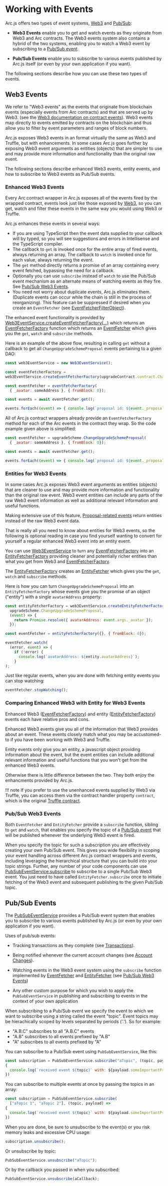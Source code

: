 # Working with Events

Arc.js offers two types of event systems, [Web3](web3events) and [Pub/Sub](#pubsubevents):

- **Web3 Events** enable you to get and watch events as they originate from Web3 and Arc contracts.    The Web3 events system also contains a hybrid of the two systems, enabling you to watch a Web3 event by subscribing to a [Pub/Sub event](#pubsubevents).

- **Pub/Sub Events** enable you to subscribe to various events published by Arc.js itself (or even by your own application if you want).

The following sections describe how you can use these two types of events.

<a name="web3events"></a>
## Web3 Events

We refer to "Web3 events" as the events that originate from blockchain events (especially events from Arc contracts) and that are served up by Web3. (see the [Web3 documentation on contract events](https://github.com/ethereum/wiki/wiki/JavaScript-API#contract-events)). Web3 events map directly to events emitted by contracts on the blockchain and thus allow you to filter by event parameters and ranges of block numbers.

Arc.js exposes Web3 events in an format virtually the same as Web3 and Truffle, but with enhancements.  In some cases Arc.js goes further by exposing Web3 event arguments as entities (objects) that are simpler to use and may provide more information and functionality than the original raw event.

The following sections describe enhanced Web3 events, entity events, and how to subscribe to Web3 events as Pub/Sub events.

<a name="enhancedweb3events"></a>
### Enhanced Web3 Events
Every Arc contract wrapper in Arc.js exposes all of the events fired by the wrapped contract,  events look just like those exposed by [Web3](https://github.com/ethereum/wiki/wiki/JavaScript-API#contract-events), so you can get, watch and filter these events in the same way you would using Web3 or Truffle.

Arc.js enhances these events in several ways:

- If you are using TypeScript then the event data supplied to your callback will by typed, so you will see suggestions and errors in Intellisense and the TypeScript compiler.
- The callback to `get` is invoked once for the entire array of fired events, always returning an array.  The callback to `watch` is invoked once for each value, always returning the event.
- The `get` method directly returns a promise of an array containing every event fetched, bypassing the need for a callback.
- Optionally you can use `subscribe` instead of `watch` to use the Pub/Sub event mechanism as an alternate means of watching events as they fire. See [Pub/Sub Web3 Events](#pubsubweb3).
- You need not worry about duplicate events, Arc.js eliminates them.  (Duplicate events can occur while the chain is still in the process of reorganizing). This feature can be suppressed if desired when you create an `EventFetcher` (see [EventFetcherFilterObject](/api/interfaces/EventFetcherFilterObject)).

The enhanced event functionality is provided by [Web3EventService.createEventFetcherFactory(...)](api/classes/Web3EventService#createEventFetcherFactory) which returns an [EventFetcherFactory](api/README/#eventfetcherfactory) function which returns an [EventFetcher](api/interfaces/eventfetcher) which gives you the `get`, `watch` and `subscribe` methods.

Here is an example of the above flow, resulting in calling `get` without a callback to get all `ChangeUpgradeSchemeProposal` events pertaining to a given DAO:

```javascript
const web3EventService = new Web3EventService();

const eventFetcherFactory = 
web3EventService.createEventFetcherFactory(upgradeContract.contract.ChangeUpgradeSchemeProposal);

const eventFetcher = eventFetcherFactory(
  { _avatar: someAddress }, { fromBlock: 0});

const events = await eventFetcher.get();

events.forEach((event) => { console.log(`proposal id: ${event._proposalId}`); } );
```

All of Arc.js contract wrappers already provide an `EventFetcherFactory` method for each of the Arc events in the contract they wrap.  So the code example given above is simplified:

```javascript
const eventFetcher = upgradeScheme.ChangeUpgradeSchemeProposal(
  { _avatar: someAddress }, { fromBlock: 0});

const events = await eventFetcher.get();

events.forEach((event) => { console.log(`proposal id: ${event._proposalId}`); } );
```

<a name="entityevents"></a>
### Entities for Web3 Events

In some cases Arc.js exposes Web3 event arguments as entities (objects) that are cleaner to use and may provide more information and functionality than the original raw event.  Web3 event entities can include any parts of the raw Web3 event information as well as additional relevant information and useful functions.



Making extensive use of this feature, [Proposal-related events](Proposals#proposalevents) return entities instead of the raw Web3 event data.

That is really all you need to know about entities for Web3 events, so the following is optional reading in case you find yourself wanting to convert for yourself a regular enhanced Web3 event into an entity event.

You can use [Web3EventService](api/classes/Web3EventService) to turn any [EventFetcherFactory](api/README/#eventfetcherfactory) into an [EntityFetcherFactory](api/README/#entityfetcherfactory) providing cleaner and potentially richer entities than what you get from Web3 and [EventFetcherFactory](api/README/#eventfetcherfactory).

The [EntityFetcherFactory](api/README/#entityfetcherfactory) creates an [EntityFetcher](api/interfaces/entityfetcher) which gives you the `get`, `watch` and `subscribe` methods.

Here is how you can turn `ChangeUpgradeSchemeProposal` into an `EntityFetcherFactory` whose events give you the promise of an object ("entity") with a single `avatarAddress` property:

```javascript
const entityFetcherFactory = web3EventService.createEntityFetcherFactory(
  upgradeScheme.ChangeUpgradeSchemeProposal,
  (event) => {
    return Promise.resolve({ avatarAddress: event.args._avatar });
  });

const eventFetcher = entityFetcherFactory({}, { fromBlock: 0});

eventFetcher.watch(
  (error, event) => { 
    if (!error) {
      console.log(`avatarAddress: ${entity.avatarAddress}`); 
    }
);
```

Just like regular events, when you are done with fetching entity events you can stop watching:

```javascript
eventFetcher.stopWatching();
```

### Comparing Enhanced Web3 with Entity for Web3 Events

Enhanced Web3 ([EventFetcherFactory](api/README/#eventfetcherfactory)) and entity ([EntityFetcherFactory](api/README/#entityfetcherfactory)) events each have relative pros and cons.  

Enhanced Web3 events give you all of the information that Web3 provides about an event.  These events closely match what you may be accustomed-to if you have been working with Web3 and Truffle.

Entity events only give you an entity, a javascript object providing information about the event, but the event entities can include additional relevant information and useful functions that you won't get from the enhanced Web3 events.

Otherwise there is little difference between the two.   They both enjoy the enhancments provided by Arc.js.

!!! note
    If you prefer to use the unenhanced events supplied by Web3 via Truffle, you can access them via the contract handler property `contract`, which is the original [Truffle contract](http://truffleframework.com/docs/getting_started/contracts).

<a name="pubsubweb3"></a>
### Pub/Sub Web3 Events

Both `EventFetcher` and `EntityFetcher` provide a `subscribe` function, sibling to `get` and `watch`, that enables you specify the topic of a [Pub/Sub event](#pubsubevents) that will be published whenever the underlying Web3 event is fired.

When you specify the topic for such a subscription you are effectively creating your own Pub/Sub event.  This gives you wide flexibility in scoping your event handling across different Arc.js contract wrappers and events, including leveraging the hierarchical structure that you can build into your topic strings.  Further, any number of your code components can use [PubSubEventService.subscribe](/api/classes/PubSubEventService#subscribe) to subscribe to a single Pub/Sub Web3 event.  You just need to have called `EntityFetcher.subscribe` once to initiate fetching of the Web3 event and subsequent publishing to the given Pub/Sub topic.

<a name="pubsubevents"></a>
## Pub/Sub Events

The [PubSubEventService](api/classes/PubSubEventService) provides a Pub/Sub event system that enables you to subscribe to various events published by Arc.js (or even by your own application if you want).


Uses of pub/sub events:

- Tracking transactions as they complete  (see [Transactions](Transactions)).

- Being notified whenever the current account changes (see [Account Changes](Configuration#accountchanges)).

- Watching events in the Web3 event system using the `subscribe` function implemented by [EventFetcher](api/interfaces/EventFetcher/) and [EntityFetcher](api/interfaces/EntityFetcher/) (see [Pub/Sub Web3 Events](#pubsubweb3))

- Any other custom purpose for which you wish to apply the `PubSubEventService` in publishing and subscribing to events in the context of your own application

When subscribing to a Pub/Sub event we specify the event to which we want to subscribe using a string called the event "topic". Event topics may be hierachically scoped by levels separated by periods ('.'). So for example: 
   
   - "A.B.C" subscribes to all "A.B.C" events
   - "A.B" subscribes to all events prefixed by "A.B"
   - "A" subscribes to all events prefixed by "A"

You can subscribe to a Pub/Sub event using  `PubSubEventService`, like this:

```javascript
const subscription = PubSubEventService.subscribe("aTopic", (topic, payload) =>
{
  console.log(`received event ${topic}` with: ${payload.someImportantProperty});
})
```

You can subscribe to multiple events at once by passing the topics in an array:

```javascript
const subscription = PubSubEventService.subscribe(
  ["aTopic 1", "aTopic 2"], (topic, payload) =>
{
  console.log(`received event ${topic}` with: ${payload.someImportantProperty});
})
```

When you are done, be sure to unsubscribe to the event(s) or you risk memory leaks and excessive CPU usage:

```javascript
subscription.unsubscribe();
```

Or unsubscribe by topic: 

```javascript
PubSubEventService.unsubscribe("aTopic");
```

Or by the callback you passed in when you subscribed:

```javascript
PubSubEventService.unsubscribe(aCallback);
```
